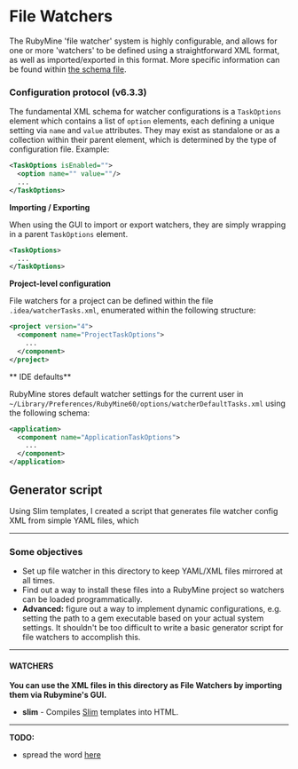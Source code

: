 # File Watchers
The RubyMine 'file watcher' system is highly configurable, and allows for one or more 'watchers' to be defined using a straightforward XML format, as well as imported/exported in this format. More specific information can be found within [the schema file](file-watchers/schema.yml).

### Configuration protocol (v6.3.3)

The fundamental XML schema for watcher configurations is a `TaskOptions` element which contains a list of `option` elements, each defining a unique setting via `name` and `value` attributes. They may exist as standalone or as a collection within their parent element, which is determined by the type of configuration file. Example:

```xml
<TaskOptions isEnabled="">
  <option name="" value=""/>
  ...
</TaskOptions>
```

**Importing / Exporting**

When using the GUI to import or export watchers, they are simply wrapping in a parent `TaskOptions` element.

```xml
<TaskOptions>
  ...
</TaskOptions>
```

**Project-level configuration**

File watchers for a project can be defined within the file `.idea/watcherTasks.xml`, enumerated within the following structure:

```xml
<project version="4">
  <component name="ProjectTaskOptions">
    ...
  </component>
</project>

```

** IDE defaults**

RubyMine stores default watcher settings for the current user in `~/Library/Preferences/RubyMine60/options/watcherDefaultTasks.xml` using the following schema:

```xml
<application>
  <component name="ApplicationTaskOptions">
    ...
  </component>
</application>

```

## Generator script
Using Slim templates, I created a script that generates file watcher config XML from simple YAML files, which 


---

### Some objectives
- Set up file watcher in this directory to keep YAML/XML files mirrored at all times.
- Find out a way to install these files into a RubyMine project so watchers can be loaded programmatically.
- **Advanced:** figure out a way to implement dynamic configurations, e.g. setting the path to a gem executable based on your actual system settings. It shouldn't be too difficult to write a basic generator script for file watchers to accomplish this.

---
#### WATCHERS
**You can use the XML files in this directory as File Watchers by importing them via Rubymine's GUI.**

- **slim** - Compiles [Slim](http://slim-lang.com/) templates into HTML.

---

**TODO:**

- spread the word [here](https://www.jetbrains.com/ruby/help/file-watchers.html)